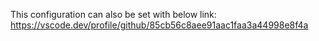 This configuration can also be set with below link:
https://vscode.dev/profile/github/85cb56c8aee91aac1faa3a44998e8f4a
